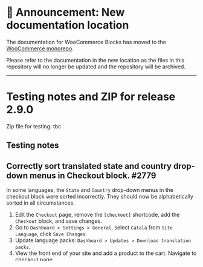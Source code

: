# 📣 Announcement: New documentation location

The documentation for WooCommerce Blocks has moved to the [WooCommerce monorepo](https://github.com/woocommerce/woocommerce/tree/trunk/plugins/woocommerce-blocks/docs/).

Please refer to the documentation in the new location as the files in this repository will no longer be updated and the repository will be archived.

---

# Testing notes and ZIP for release 2.9.0

Zip file for testing: tbc

## Testing notes

## Correctly sort translated state and country drop-down menus in Checkout block. #2779

In some languages, the `State` and `Country` drop-down menus in the checkout block were sorted incorrectly. They should now be alphabetically sorted in all circumstances.

1. Edit the `Checkout` page, remove the `[checkout]` shortcode, add the `Checkout` block, and save changes.
1. Go to `Dashboard > Settings > General`, select `Català` from `Site Language`, click `Save Changes`.
1. Update language packs: `Dashboard > Updates > Download translation packs`.
1. View the front end of your site and add a product to the cart. Navigate to checkout page.
1. In checkout, select `Espanya` (Spain) from `País / Regió` (country) dropdown.
1. Click `Província` (state) dropdown and confirm that the menu items are alphabetically sorted.
